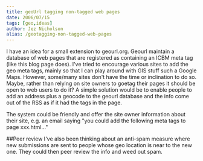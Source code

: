 ```yaml
---
title: geoUrl tagging non-tagged web pages
date: 2006/07/15
tags: [geo,ideas]
author: Jez Nicholson
alias: /geotagging-non-tagged-web-pages
---
```

I have an idea for a small extension to geourl.org. Geourl maintain a database of web pages that are registered as containing an ICBM meta tag (like this blog page does). I've tried to encourage various sites to add the geo meta tags, mainly so that I can play around with GIS stuff such a Google Maps. However, some/many sites don't have the time or inclination to do so. Maybe, rather than relying on site owners to goetag their pages it should be open to web users to do it? A simple solution would be to enable people to add an address plus a geocode to the geourl database and the info come out of the RSS as if it had the tags in the page.

The system could be friendly and offer the site owner information about their site, e.g. an email saying "you could add the following meta tags to page xxx.html..."

##Peer review
I've also been thinking about an anti-spam measure where new submissions are sent to people whose geo location is near to the new one. They could then peer review the info and weed out spam.
